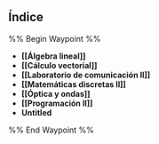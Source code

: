 ## Índice

%% Begin Waypoint %%
- **[[Álgebra lineal]]**
- **[[Cálculo vectorial]]**
- **[[Laboratorio de comunicación II]]**
- **[[Matemáticas discretas II]]**
- **[[Óptica y ondas]]**
- **[[Programación II]]**
- **Untitled**

%% End Waypoint %%
